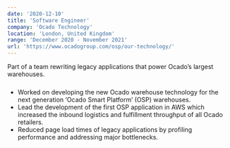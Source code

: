 ```yaml
---
date: '2020-12-10'
title: 'Software Engineer'
company: 'Ocado Technology'
location: 'London, United Kingdom'
range: 'December 2020 - November 2021'
url: 'https://www.ocadogroup.com/osp/our-technology/'
---
```


<p style="padding-bottom:10px">Part of a team rewriting legacy applications that power Ocado’s largest warehouses.</p>

- Worked on developing the new Ocado warehouse technology for the next generation ‘Ocado Smart Platform’ (OSP) warehouses.
- Lead the development of the first OSP application in AWS which increased the inbound logistics and fulfillment throughput of all Ocado retailers.
- Reduced page load times of legacy applications by profiling performance and addressing major bottlenecks.
